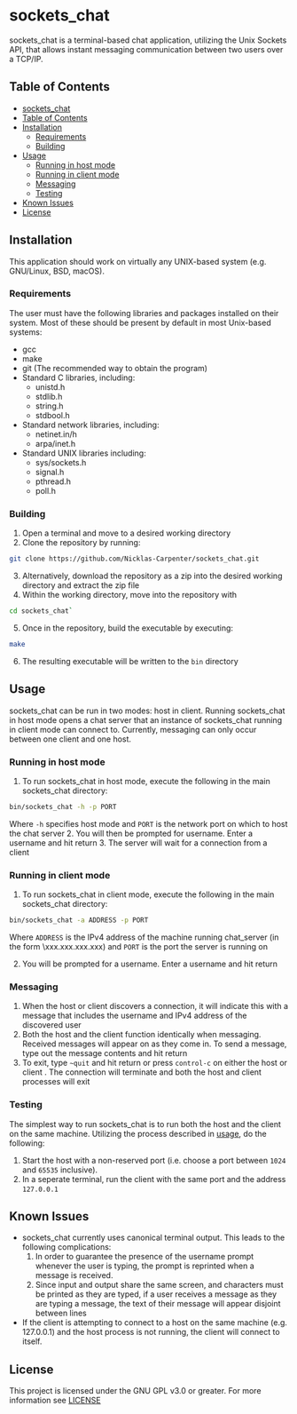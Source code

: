 # sockets_chat
sockets_chat is a terminal-based chat application, utilizing the Unix Sockets API,
that allows instant messaging communication between two users over a TCP/IP.

## Table of Contents
* [sockets_chat](#sockets_chat)
* [Table of Contents](#table-of-contents)
* [Installation](#Installation)
  * [Requirements](#Requirements)
  * [Building](#Building)
* [Usage](#Usage)
  * [Running in host mode](#running-in-host-mode)
  * [Running in client mode](#running-in-client-mode)
  * [Messaging](#Messaging)
  * [Testing](#Testing)
* [Known Issues](#known-issues)
* [License](#License)

## Installation
This application should work on virtually any UNIX-based system (e.g.
GNU/Linux, BSD, macOS).
### Requirements
The user must have the following libraries and packages installed on their
system. Most of these should be present by default in most Unix-based systems:
* gcc
* make
* git (The recommended way to obtain the program)
* Standard C libraries, including:
  * unistd.h
  * stdlib.h
  * string.h
  * stdbool.h
* Standard network libraries, including:
  * netinet.in/h
  * arpa/inet.h
* Standard UNIX libraries including:
  * sys/sockets.h
  * signal.h
  * pthread.h
  * poll.h

### Building
1. Open a terminal and move to a desired working directory
2. Clone the repository by running: 
```bash
git clone https://github.com/Nicklas-Carpenter/sockets_chat.git
```
3. Alternatively, download the repository as a zip into the desired working 
   directory and extract the zip file
4. Within the working directory, move into the repository with 
```bash
cd sockets_chat`
```
5. Once in the repository, build the executable by executing:
```bash
make
```
6. The resulting executable will be written to the `bin` directory

## Usage
sockets_chat can be run in two modes: host in client. Running sockets_chat in
host mode opens a chat server that an instance of sockets_chat running in
client mode can connect to. Currently, messaging can only occur between one
client and one host.

### Running in host mode
1. To run sockets_chat in host mode, execute the following in the main
   sockets_chat directory:
```bash
bin/sockets_chat -h -p PORT
```
Where `-h` specifies host mode and `PORT` is the network port on which to host
the chat server
2. You will then be prompted for username. Enter a username and hit return
3. The server will wait for a connection from a client

### Running in client mode
1. To run sockets_chat in client mode, execute the following in the main
   sockets_chat directory:
```bash
bin/sockets_chat -a ADDRESS -p PORT
```
Where `ADDRESS` is the IPv4 address of the machine running chat_server (in the
form \xxx.xxx.xxx.xxx\) and `PORT` is the port the server is running on

2. You will be prompted for a username. Enter a username and hit return

### Messaging
1. When the host or client discovers a connection, it will indicate this with
   a message that includes the username and IPv4 address of the discovered user
2. Both the host and the client function identically when messaging.
   Received messages will appear on as they come in. To send a message, type
   out the message contents and hit return
3. To exit, type `~quit` and hit return or press `control-c` on either the host 
   or client . The connection will terminate and both the host and client 
   processes will exit

### Testing
The simplest way to run sockets_chat is to run both the host and the client on
the same machine. Utilizing the process described in [usage](#Usage), do the
following:
1. Start the host with a non-reserved port (i.e. choose a port between `1024`
   and `65535` inclusive).
2. In a seperate terminal, run the client with the same port and the address
   `127.0.0.1`

## Known Issues
* sockets_chat currently uses canonical terminal output. This leads to the
  following complications:
  1. In order to guarantee the presence of the username prompt whenever the
     user is typing, the prompt is reprinted when a message is received.
  2. Since input and output share the same screen, and characters must be
      printed as they are typed, if a user receives a message as they are
      typing a message, the text of their message will appear disjoint between
      lines
* If the client is attempting to connect to a host on the same machine (e.g.
  127.0.0.1) and the host process is not running, the client will connect to
  itself.

## License
This project is licensed under the GNU GPL v3.0 or greater. For more
information see [LICENSE](LICENSE)
